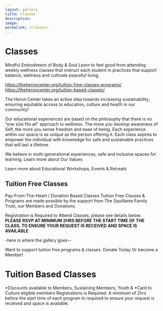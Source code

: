 ```yaml
---
layout: gallery
title: Classes
description: 
image: 
permalink: /classes/
---
```

# Classes


Mindful Embodiment of Body & Soul
Learn to feel good from attending weekly wellness classes that instruct each student in practices that support balance, wellness and cultivate peaceful living. 

https://theheroncenter.org/tuition-free-classes-programs/
https://theheroncenter.org/tuition-based-classes/


The Heron Center takes an active step towards increasing sustainability, ensuring equitable access to education, culture and health in our community!

Our educational experiences are based on the philosophy that there is no “one size fits all” approach to wellness. The more you develop awareness of Self, the more you sense freedom and ease of being. Each experience within our space is as unique as the person offering it. Each class aspires to empower the individual with knowledge for safe and sustainable practices that will last a lifetime.

We believe in multi-generational experiences, safe and inclusive spaces for learning.
Learn more about Our Values

	
Learn more about Educational Workshops, Events & Retreats

## Tuition Free Classes

Pay-From-The-Heart / Donation Based Classes
Tuition Free Classes & Programs are made possible by the support from The Squillante Family Trust, our Members and Donations.  

Registration is Required to Attend Classes, please see details below. **PLEASE RSVP AT MINIMUM 2HRS BEFORE THE START TIME OF THE CLASS, TO ENSURE YOUR REQUEST IS RECEIVED AND SPACE IS AVAILABLE**

-here is where the gallery goes--

Want to support tuition free programs & classes.
Donate Today
Or become a Member! 

# Tuition Based Classes


*Discounts available to Members, Sustaining Members, Youth & *Card to Culture eligible members
Registrations is Required: A minimum of 2hrs before the start time of each program to required to ensure your request is received and space is available. 







